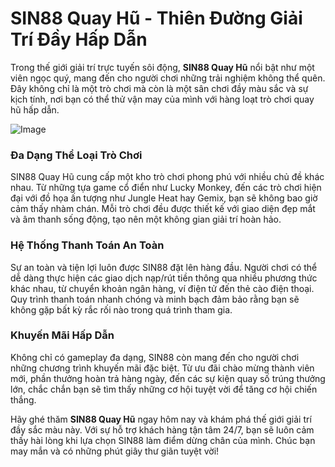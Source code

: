 # SIN88 Quay Hũ - Thiên Đường Giải Trí Đầy Hấp Dẫn

Trong thế giới giải trí trực tuyến sôi động, **SIN88 Quay Hũ** nổi bật như một viên ngọc quý, mang đến cho người chơi những trải nghiệm không thể quên. Đây không chỉ là một trò chơi mà còn là một sân chơi đầy màu sắc và sự kịch tính, nơi bạn có thể thử vận may của mình với hàng loạt trò chơi quay hũ hấp dẫn.

![Image](https://github.com/user-attachments/assets/bd51ea9f-0666-407b-a7a7-98ead6de688c)

### Đa Dạng Thể Loại Trò Chơi
SIN88 Quay Hũ cung cấp một kho trò chơi phong phú với nhiều chủ đề khác nhau. Từ những tựa game cổ điển như Lucky Monkey, đến các trò chơi hiện đại với đồ họa ấn tượng như Jungle Heat hay Gemix, bạn sẽ không bao giờ cảm thấy nhàm chán. Mỗi trò chơi đều được thiết kế với giao diện đẹp mắt và âm thanh sống động, tạo nên một không gian giải trí hoàn hảo.

### Hệ Thống Thanh Toán An Toàn
Sự an toàn và tiện lợi luôn được SIN88 đặt lên hàng đầu. Người chơi có thể dễ dàng thực hiện các giao dịch nạp/rút tiền thông qua nhiều phương thức khác nhau, từ chuyển khoản ngân hàng, ví điện tử đến thẻ cào điện thoại. Quy trình thanh toán nhanh chóng và minh bạch đảm bảo rằng bạn sẽ không gặp bất kỳ rắc rối nào trong quá trình tham gia.

### Khuyến Mãi Hấp Dẫn
Không chỉ có gameplay đa dạng, SIN88 còn mang đến cho người chơi những chương trình khuyến mãi đặc biệt. Từ ưu đãi chào mừng thành viên mới, phần thưởng hoàn trả hàng ngày, đến các sự kiện quay số trúng thưởng lớn, chắc chắn bạn sẽ tìm thấy những cơ hội tuyệt vời để tăng cơ hội chiến thắng.

Hãy ghé thăm **SIN88 Quay Hũ** ngay hôm nay và khám phá thế giới giải trí đầy sắc màu này. Với sự hỗ trợ khách hàng tận tâm 24/7, bạn sẽ luôn cảm thấy hài lòng khi lựa chọn SIN88 làm điểm dừng chân của mình. Chúc bạn may mắn và có những phút giây thư giãn tuyệt vời!